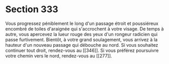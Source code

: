 # Section 333

Vous progressez péniblement le long d'un passage étroit et poussiéreux encombré de toiles d'araignée qui s'accrochent à votre visage. De temps à autre, vous apercevez la lueur rouge des yeux d'un rongeur radicien qui passe furtivement. Bientôt, à votre grand soulagement, vous arrivez à la hauteur d'un nouveau passage qui débouche au nord. Si vous souhaitez continuer tout droit, rendez-vous au [[346]]. Si vous préférez poursuivre votre chemin vers le nord, rendez-vous au [[277]].